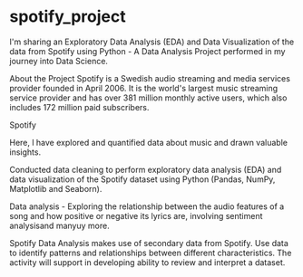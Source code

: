 # spotify_project
I'm sharing an Exploratory Data Analysis (EDA) and Data Visualization of the data from Spotify using Python - A Data Analysis Project performed in my journey into Data Science.

About the Project
Spotify is a Swedish audio streaming and media services provider founded in April 2006. It is the world's largest music streaming service provider and has over 381 million monthly active users, which also includes 172 million paid subscribers.

Spotify

Here, l have explored and quantified data about music and drawn valuable insights.

Conducted data cleaning to perform exploratory data analysis (EDA) and data visualization of the Spotify dataset using Python (Pandas, NumPy, Matplotlib and Seaborn).

Data analysis - Exploring the relationship between the audio features of a song and how positive or negative its lyrics are, involving sentiment analysisand manyuy more.

Spotify Data Analysis makes use of secondary data from Spotify. Use data to identify patterns and relationships between different characteristics. The activity will support in developing ability to review and interpret a dataset.

